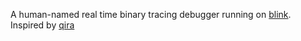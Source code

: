 A human-named real time binary tracing debugger running on <a href="https://github.com/jart/blink"> blink</a>. Inspired by <a href="https://github.com/geohot/qira">qira</a>
